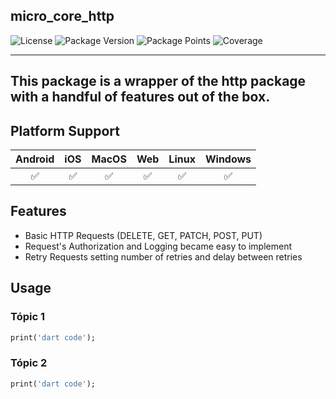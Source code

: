 ## micro_core_http

![License](https://img.shields.io/github/license/JotaPe-Tecnologia/micro-core-http?logo=apache&logoColor=%23D22128&label=License&labelColor=%23FFFFFF&color=%23D22128)
![Package Version](https://img.shields.io/pub/v/micro_core_http?logo=dart&logoColor=%230175C2&label=Version&labelColor=%23FFFFFF&color=%230175C2)
![Package Points](https://img.shields.io/pub/points/micro_core_http?logo=dart&logoColor=%230175C2&label=Points&labelColor=%23FFFFFF&color=%230175C2)
![Coverage](https://img.shields.io/codecov/c/github/JotaPe-Tecnologia/micro-core-http?logo=codecov&logoColor=%23F01F7A&label=Coverage&labelColor=%23FFFFFF&color=%23F01F7A)

---

## This package is a wrapper of the http package with a handful of features out of the box.

## Platform Support

| Android | iOS | MacOS | Web | Linux | Windows |
| :-----: | :-: | :---: | :-: | :---: | :-----: |
|   ✅    | ✅  |  ✅   | ✅  |  ✅   |   ✅    |

## Features

* Basic HTTP Requests (DELETE, GET, PATCH, POST, PUT)
* Request's Authorization and Logging became easy to implement
* Retry Requests setting number of retries and delay between retries

## Usage

### Tópic 1

```dart
print('dart code');
```

### Tópic 2

```dart
print('dart code');
```